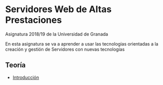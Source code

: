 # Servidores Web de Altas Prestaciones

Asignatura 2018/19 de la Universidad de Granada

En esta asignatura se va a aprender a usar las tecnologias orientadas a la creación y gestión de Servidores con nuevas tecnologías

## Teoría

- [Introducción](./doc/introduccion.md)